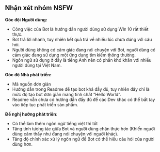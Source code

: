 <h2>Nhận xét nhóm NSFW </h2>


<b>Góc đội Người dùng: </b>
- Công việc của Bot là hướng dẫn người dùng sử dụng WIn 10 rất thiết thực.
- Bot trả lời nhanh, tuy nhiên kết quả trả về nhiều lúc chưa đúng với câu hỏi.
- Người dùng không có cảm giác đang nói chuyện với Bot, người dùng có cảm giác đang sử dụng một ứng dụng tìm kiếm thông thường.
- Ngôn ngữ sử dụng ở đây là tiếng Anh nên có phần khó khăn với nhiều người dùng tại Việt Nam.


<b>Góc độ Nhà phát triển:</b>
- Mã nguồn đơn giản
- Hướng dẫn trong Readme để tạo bot khá đầy đủ, tuy nhiên đây chỉ là mức độ tạo bot đơn giản mang tính chất “Hello World”.
- Readme vẫn chưa có hướng dẫn đầy đủ để các Dev khác có thể bắt tay vào tiếp tục phát triển sản phẩm.


<b>Đề nghị hướng phát triển:</b>
- Có thể làm thêm ngôn ngữ tiếng việt thì tốt
- Tăng tính tương tác giữa Bot và người dùng chân thực hơn (Khiến người dùng cảm thấy như đang nói chuyện với người khác).
- Tăng độ chính xác xử lý ngôn ngữ để Bot có thể hiểu câu hỏi của người dùng hơn.






	
